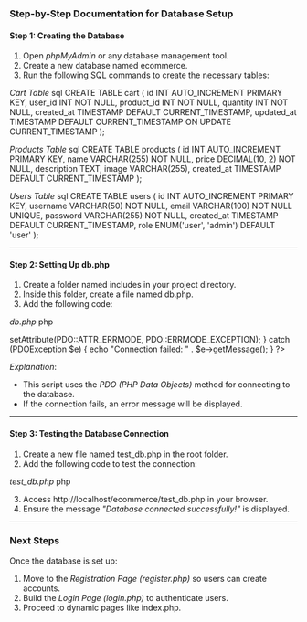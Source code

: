 ### Step-by-Step Documentation for Database Setup


#### Step 1: Creating the Database
1. Open *phpMyAdmin* or any database management tool.
2. Create a new database named ecommerce.
3. Run the following SQL commands to create the necessary tables:

*Cart Table*
sql
CREATE TABLE cart (
    id INT AUTO_INCREMENT PRIMARY KEY,
    user_id INT NOT NULL,
    product_id INT NOT NULL,
    quantity INT NOT NULL,
    created_at TIMESTAMP DEFAULT CURRENT_TIMESTAMP,
    updated_at TIMESTAMP DEFAULT CURRENT_TIMESTAMP ON UPDATE CURRENT_TIMESTAMP
);


*Products Table*
sql
CREATE TABLE products (
    id INT AUTO_INCREMENT PRIMARY KEY,
    name VARCHAR(255) NOT NULL,
    price DECIMAL(10, 2) NOT NULL,
    description TEXT,
    image VARCHAR(255),
    created_at TIMESTAMP DEFAULT CURRENT_TIMESTAMP
);


*Users Table*
sql
CREATE TABLE users (
    id INT AUTO_INCREMENT PRIMARY KEY,
    username VARCHAR(50) NOT NULL,
    email VARCHAR(100) NOT NULL UNIQUE,
    password VARCHAR(255) NOT NULL,
    created_at TIMESTAMP DEFAULT CURRENT_TIMESTAMP,
    role ENUM('user', 'admin') DEFAULT 'user'
);


---

#### Step 2: Setting Up db.php
1. Create a folder named includes in your project directory.
2. Inside this folder, create a file named db.php.
3. Add the following code:

*db.php*
php
<?php
$host = 'localhost';
$dbname = 'ecommerce';
$user = 'root';
$password = '';

try {
    $conn = new PDO("mysql:host=$host;dbname=$dbname", $user, $password);
    $conn->setAttribute(PDO::ATTR_ERRMODE, PDO::ERRMODE_EXCEPTION);
} catch (PDOException $e) {
    echo "Connection failed: " . $e->getMessage();
}
?>


*Explanation*:
- This script uses the *PDO (PHP Data Objects)* method for connecting to the database.
- If the connection fails, an error message will be displayed.

---

#### Step 3: Testing the Database Connection
1. Create a new file named test_db.php in the root folder.
2. Add the following code to test the connection:

*test_db.php*
php
<?php
include 'includes/db.php';

if ($conn) {
    echo "Database connected successfully!";
} else {
    echo "Failed to connect to the database.";
}
?>


3. Access http://localhost/ecommerce/test_db.php in your browser.
4. Ensure the message *"Database connected successfully!"* is displayed.

---

### Next Steps
Once the database is set up:
1. Move to the *Registration Page (register.php)* so users can create accounts.
2. Build the *Login Page (login.php)* to authenticate users.
3. Proceed to dynamic pages like index.php.
